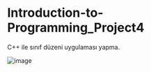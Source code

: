 # Introduction-to-Programming_Project4
C++ ile sınıf düzeni uygulaması yapma.


![image](https://user-images.githubusercontent.com/62747201/163167587-1bccc2ef-4e3d-465c-aaca-ad84d7ddaaea.png)
